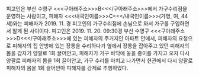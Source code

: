 피고인은 부산 수영구 <<<구아래주소>>>B<<</구아래주소>>>에서 가구수리점을 운영하는 사람이고, 피해자 <<<내국인이름>>>C<<</내국인이름>>>(가명, 여, 44세)와는 피해자가 2019. 11. 경 피고인의 가구수리점에 손님으로 와서 가구를 구입하면서 알게 된 사이이다.
피고인은 2019. 11. 20. 09:30경 부산 수영구 <<<구아래주소>>>D<<</구아래주소>>>에 있는 피해자의 주거지인 아파트 안에서, 피해자의 요청으로 피해자의 집 안방에 있는 장롱을 수리하다가 옆에서 장롱을 잡아주고 있던 피해자의 몸을 갑자기 양팔로 1회 끌어안고, 피해자가 가구 바닥에 놓을 종이를 가지고 오자 다시 양팔로 피해자의 몸을 1회 끌어안고, 가구 수리를 마치고 나가면서 현관에서 다시 양팔로 피해자의 몸을 1회 끌어안아 피해자를 강제로 추행하였다.
